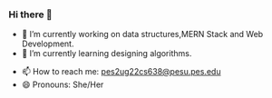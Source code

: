 ### Hi there 👋

<!--
**Umang8251/Umang8251** is a ✨ _special_ ✨ repository because its `README.md` (this file) appears on your GitHub profile.

Here are some ideas to get you started:
-
-->
- 🔭 I’m currently working on data structures,MERN Stack and Web Development.
- 🌱 I’m currently learning designing algorithms.
<!--
- 👯 I’m looking to collaborate on ...
- 🤔 I’m looking for help with ...
- 💬 Ask me about :
-->
- 📫 How to reach me: pes2ug22cs638@pesu.pes.edu
- 😄 Pronouns: She/Her
  

